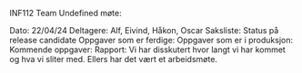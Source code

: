 INF112 Team Undefined møte:

Dato: 22/04/24 Deltagere: Alf, Eivind, Håkon, Oscar 
Saksliste: 
	Status på release candidate
Oppgaver som er ferdige:
Oppgaver som er i produksjon:
Kommende oppgaver:
Rapport:
	Vi har disskutert hvor langt vi har kommet og hva vi sliter med. Ellers har det vært et arbeidsmøte. 
